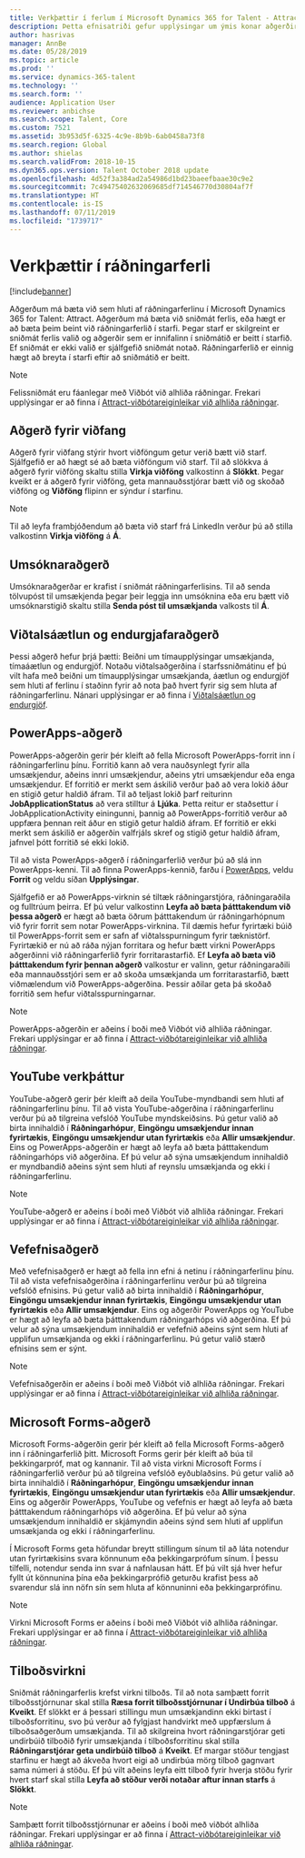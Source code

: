 ```yaml
---
title: Verkþættir í ferlum í Microsoft Dynamics 365 for Talent - Attract
description: Þetta efnisatriði gefur upplýsingar um ýmis konar aðgerðir sem hægt er að nota í ráðningarferlinu í Microsoft Dynamics 365 for Talent - Attract.
author: hasrivas
manager: AnnBe
ms.date: 05/28/2019
ms.topic: article
ms.prod: ''
ms.service: dynamics-365-talent
ms.technology: ''
ms.search.form: ''
audience: Application User
ms.reviewer: anbichse
ms.search.scope: Talent, Core
ms.custom: 7521
ms.assetid: 3b953d5f-6325-4c9e-8b9b-6ab0458a73f8
ms.search.region: Global
ms.author: shielas
ms.search.validFrom: 2018-10-15
ms.dyn365.ops.version: Talent October 2018 update
ms.openlocfilehash: 4d52f3a384ad2a54986d1bd23baeefbaae30c9e2
ms.sourcegitcommit: 7c49475402632069685df714546770d30804af7f
ms.translationtype: HT
ms.contentlocale: is-IS
ms.lasthandoff: 07/11/2019
ms.locfileid: "1739717"
---
```

# <a name="activities-in-hiring-processes"></a>Verkþættir í ráðningarferli

[!include[banner](../includes/banner.md)]

Aðgerðum má bæta við sem hluti af ráðningarferlinu í Microsoft Dynamics 365 for Talent: Attract. Aðgerðum má bæta við sniðmát ferlis, eða hægt er að bæta þeim beint við ráðningarferlið í starfi. Þegar starf er skilgreint er sniðmát ferlis valið og aðgerðir sem er innifalinn í sniðmátið er beitt í starfið. Ef sniðmát er ekki valið er sjálfgefið sniðmát notað. Ráðningarferlið er einnig hægt að breyta í starfi eftir að sniðmátið er beitt.

> [!NOTE] 
> Felissniðmát eru fáanlegar með Viðbót við alhliða ráðningar. Frekari upplýsingar er að finna í [Attract-viðbótareiginleikar við alhliða ráðningar](./attract-comprehensive-hiring.md).

## <a name="prospect-activity"></a>Aðgerð fyrir viðfang

Aðgerð fyrir viðfang stýrir hvort viðföngum getur verið bætt við starf. Sjálfgefið er að hægt sé að bæta viðföngum við starf. Til að slökkva á aðgerð fyrir viðföng skaltu stilla **Virkja viðföng** valkostinn á **Slökkt**. Þegar kveikt er á aðgerð fyrir viðföng, geta mannauðsstjórar bætt við og skoðað viðföng og **Viðföng** flipinn er sýndur í starfinu.

> [!NOTE]
> Til að leyfa frambjóðendum að bæta við starf frá LinkedIn verður þú að stilla valkostinn **Virkja viðföng** á **Á**.

## <a name="application-activity"></a>Umsóknaraðgerð

Umsóknaraðgerðar er krafist í sniðmát ráðningarferlisins. Til að senda tölvupóst til umsækjenda þegar þeir leggja inn umsóknina eða eru bætt við umsóknarstigið skaltu stilla **Senda póst til umsækjanda** valkosts til **Á**.

## <a name="interview-schedule-and-feedback-activity"></a>Viðtalsáætlun og endurgjafaraðgerð

Þessi aðgerð hefur þrjá þætti: Beiðni um tímaupplýsingar umsækjanda, tímaáætlun og endurgjöf. Notaðu viðtalsaðgerðina í starfssniðmátinu ef þú vilt hafa með beiðni um tímaupplýsingar umsækjanda, áætlun og endurgjöf sem hluti af ferlinu í staðinn fyrir að nota það hvert fyrir sig sem hluta af ráðningarferlinu. Nánari upplýsingar er að finna í [Viðtalsáætlun og endurgjöf](interview-scheduling-feedback.md).

## <a name="powerapps-activity"></a>PowerApps-aðgerð

PowerApps-aðgerðin gerir þér kleift að fella Microsoft PowerApps-forrit inn í ráðningarferlinu þínu. Forritið kann að vera nauðsynlegt fyrir alla umsækjendur, aðeins innri umsækjendur, aðeins ytri umsækjendur eða enga umsækjendur. Ef forritið er merkt sem áskilið verður það að vera lokið áður en stigið getur haldið áfram. Til að teljast lokið þarf reiturinn **JobApplicationStatus** að vera stilltur á **Ljúka**. Þetta reitur er staðsettur í JobApplicationActivity einingunni, þannig að PowerApps-forritið verður að uppfæra þennan reit áður en stigið getur haldið áfram. Ef forritið er ekki merkt sem áskilið er aðgerðin valfrjáls skref og stigið getur haldið áfram, jafnvel þótt forritið sé ekki lokið.

Til að vista PowerApps-aðgerð í ráðningarferlið verður þú að slá inn PowerApps-kenni. Til að finna PowerApps-kennið, farðu í [PowerApps](https://web.powerapps.com), veldu **Forrit** og veldu síðan **Upplýsingar**.

Sjálfgefið er að PowerApps-virknin sé tiltæk ráðningarstjóra, ráðningaraðila og fulltrúum þeirra. Ef þú velur valkostinn **Leyfa að bæta þátttakendum við þessa aðgerð** er hægt að bæta öðrum þátttakendum úr ráðningarhópnum við fyrir forrit sem notar PowerApps-virknina. Til dæmis hefur fyrirtæki búið til PowerApps-forrit sem er safn af viðtalsspurningum fyrir tæknistörf. Fyrirtækið er nú að ráða nýjan forritara og hefur bætt virkni PowerApps aðgerðinni við ráðningarferlið fyrir forritarastarfið. Ef **Leyfa að bæta við þátttakendum fyrir þennan aðgerð** valkostur er valinn, getur ráðningaraðili eða mannauðsstjóri sem er að skoða umsækjanda um forritarastarfið, bætt viðmælendum við PowerApps-aðgerðina. Þessir aðilar geta þá skoðað forritið sem hefur viðtalsspurningarnar.

> [!NOTE]
> PowerApps-aðgerðin er aðeins í boði með Viðbót við alhliða ráðningar. Frekari upplýsingar er að finna í [Attract-viðbótareiginleikar við alhliða ráðningar](./attract-comprehensive-hiring.md).

## <a name="youtube-activity"></a>YouTube verkþáttur

YouTube-aðgerð gerir þér kleift að deila YouTube-myndbandi sem hluti af ráðningarferlinu þínu. Til að vista YouTube-aðgerðina í ráðningarferlinu verður þú að tilgreina vefslóð YouTube myndskeiðsins. Þú getur valið að birta innihaldið í **Ráðningarhópur**, **Eingöngu umsækjendur innan fyrirtækis**, **Eingöngu umsækjendur utan fyrirtækis** eða **Allir umsækjendur**. Eins og PowerApps-aðgerðin er hægt að leyfa að bæta þátttakendum ráðningarhóps við aðgerðina. Ef þú velur að sýna umsækjendum innihaldið er myndbandið aðeins sýnt sem hluti af reynslu umsækjanda og ekki í ráðningarferlinu.

> [!NOTE]
> YouTube-aðgerð er aðeins í boði með Viðbót við alhliða ráðningar. Frekari upplýsingar er að finna í [Attract-viðbótareiginleikar við alhliða ráðningar](./attract-comprehensive-hiring.md).

## <a name="web-content-activity"></a>Vefefnisaðgerð

Með vefefnisaðgerð er hægt að fella inn efni á netinu í ráðningarferlinu þínu. Til að vista vefefnisaðgerðina í ráðningarferlinu verður þú að tilgreina vefslóð efnisins. Þú getur valið að birta innihaldið í **Ráðningarhópur**, **Eingöngu umsækjendur innan fyrirtækis**, **Eingöngu umsækjendur utan fyrirtækis** eða **Allir umsækjendur**. Eins og aðgerðir PowerApps og YouTube er hægt að leyfa að bæta þátttakendum ráðningarhóps við aðgerðina. Ef þú velur að sýna umsækjendum innihaldið er vefefnið aðeins sýnt sem hluti af upplifun umsækjanda og ekki í ráðningarferlinu. Þú getur valið stærð efnisins sem er sýnt.

> [!NOTE]
> Vefefnisaðgerðin er aðeins í boði með Viðbót við alhliða ráðningar. Frekari upplýsingar er að finna í [Attract-viðbótareiginleikar við alhliða ráðningar](./attract-comprehensive-hiring.md).

## <a name="microsoft-forms-activity"></a>Microsoft Forms-aðgerð

Microsoft Forms-aðgerðin gerir þér kleift að fella Microsoft Forms-aðgerð inn í ráðningarferlið þitt. Microsoft Forms gerir þér kleift að búa til þekkingarpróf, mat og kannanir. Til að vista virkni Microsoft Forms í ráðningarferlið verður þú að tilgreina vefslóð eyðublaðsins. Þú getur valið að birta innihaldið í **Ráðningarhópur**, **Eingöngu umsækjendur innan fyrirtækis**, **Eingöngu umsækjendur utan fyrirtækis** eða **Allir umsækjendur**. Eins og aðgerðir PowerApps, YouTube og vefefnis er hægt að leyfa að bæta þátttakendum ráðningarhóps við aðgerðina. Ef þú velur að sýna umsækjendum innihaldið er skjámyndin aðeins sýnd sem hluti af upplifun umsækjanda og ekki í ráðningarferlinu.

Í Microsoft Forms geta höfundar breytt stillingum sínum til að láta notendur utan fyrirtækisins svara könnunum eða þekkingarprófum sínum. Í þessu tilfelli, notendur senda inn svar á nafnlausan hátt. Ef þú vilt sjá hver hefur fyllt út könnunina þína eða þekkingarprófið geturðu krafist þess að svarendur slá inn nöfn sín sem hluta af könnuninni eða þekkingarprófinu.

> [!NOTE]
> Virkni Microsoft Forms er aðeins í boði með Viðbót við alhliða ráðningar. Frekari upplýsingar er að finna í [Attract-viðbótareiginleikar við alhliða ráðningar](./attract-comprehensive-hiring.md).

## <a name="offer-activity"></a>Tilboðsvirkni

Sniðmát ráðningarferlis krefst virkni tilboðs. Til að nota samþætt forrit tilboðsstjórnunar skal stilla **Ræsa forrit tilboðsstjórnunar í Undirbúa tilboð** á **Kveikt**. Ef slökkt er á þessari stillingu mun umsækjandinn ekki birtast í tilboðsforritinu, svo þú verður að fylgjast handvirkt með uppfærslum á tilboðsaðgerðum umsækjanda. Til að skilgreina hvort ráðningarstjórar geti undirbúið tilboðið fyrir umsækjanda í tilboðsforritinu skal stilla **Ráðningarstjórar geta undirbúið tilboð** á **Kveikt**. Ef margar stöður tengjast starfinu er hægt að ákveða hvort eigi að undirbúa mörg tilboð gagnvart sama númeri á stöðu. Ef þú vilt aðeins leyfa eitt tilboð fyrir hverja stöðu fyrir hvert starf skal stilla **Leyfa að stöður verði notaðar aftur innan starfs** á **Slökkt**.

> [!NOTE]
> Samþætt forrit tilboðsstjórnunar er aðeins í boði með viðbót alhliða ráðningar. Frekari upplýsingar er að finna í [Attract-viðbótareiginleikar við alhliða ráðningar](./attract-comprehensive-hiring.md).


